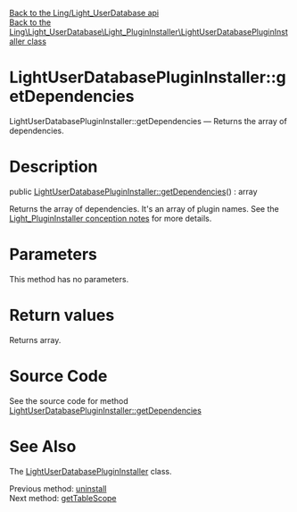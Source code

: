 [Back to the Ling/Light_UserDatabase api](https://github.com/lingtalfi/Light_UserDatabase/blob/master/doc/api/Ling/Light_UserDatabase.md)<br>
[Back to the Ling\Light_UserDatabase\Light_PluginInstaller\LightUserDatabasePluginInstaller class](https://github.com/lingtalfi/Light_UserDatabase/blob/master/doc/api/Ling/Light_UserDatabase/Light_PluginInstaller/LightUserDatabasePluginInstaller.md)


LightUserDatabasePluginInstaller::getDependencies
================



LightUserDatabasePluginInstaller::getDependencies — Returns the array of dependencies.




Description
================


public [LightUserDatabasePluginInstaller::getDependencies](https://github.com/lingtalfi/Light_UserDatabase/blob/master/doc/api/Ling/Light_UserDatabase/Light_PluginInstaller/LightUserDatabasePluginInstaller/getDependencies.md)() : array




Returns the array of dependencies.
It's an array of plugin names.
See the [Light_PluginInstaller conception notes](https://github.com/lingtalfi/Light_PluginInstaller/blob/master/doc/pages/conception-notes.md) for more details.




Parameters
================

This method has no parameters.


Return values
================

Returns array.








Source Code
===========
See the source code for method [LightUserDatabasePluginInstaller::getDependencies](https://github.com/lingtalfi/Light_UserDatabase/blob/master/Light_PluginInstaller/LightUserDatabasePluginInstaller.php#L141-L144)


See Also
================

The [LightUserDatabasePluginInstaller](https://github.com/lingtalfi/Light_UserDatabase/blob/master/doc/api/Ling/Light_UserDatabase/Light_PluginInstaller/LightUserDatabasePluginInstaller.md) class.

Previous method: [uninstall](https://github.com/lingtalfi/Light_UserDatabase/blob/master/doc/api/Ling/Light_UserDatabase/Light_PluginInstaller/LightUserDatabasePluginInstaller/uninstall.md)<br>Next method: [getTableScope](https://github.com/lingtalfi/Light_UserDatabase/blob/master/doc/api/Ling/Light_UserDatabase/Light_PluginInstaller/LightUserDatabasePluginInstaller/getTableScope.md)<br>

